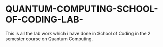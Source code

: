 # QUANTUM-COMPUTING-SCHOOL-OF-CODING-LAB-
This is all the lab work which i have done in School of Coding in the 2 semester course on Quantum Computing.
